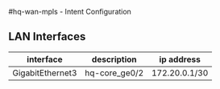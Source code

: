 
#hq-wan-mpls - Intent Configuration


## LAN Interfaces

| interface     | description  | ip address   |
| ------------- | -------------| ------------ |
| GigabitEthernet3 | hq-core_ge0/2 | 172.20.0.1/30 |
